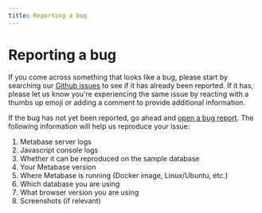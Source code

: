 ```yaml
---
title: Reporting a bug
---
```


# Reporting a bug

If you come across something that looks like a bug, please start by searching our [Github issues][metabase-issues] to see if it has already been reported. If it has, please let us know you're experiencing the same issue by reacting with a thumbs up emoji or adding a comment to provide additional information.

If the bug has not yet been reported, go ahead and [open a bug report][metabase-file-bug]. The following information will help us reproduce your issue:

1. Metabase server logs
2. Javascript console logs
3. Whether it can be reproduced on the sample database
4. Your Metabase version
5. Where Metabase is running (Docker image, Linux/Ubuntu, etc.)
6. Which database you are using
7. What browser version you are using
8. Screenshots (if relevant)

[metabase-file-bug]: https://github.com/metabase/metabase/issues/new/choose
[metabase-issues]: ./known-issues.md#how-to-find-a-known-bug
